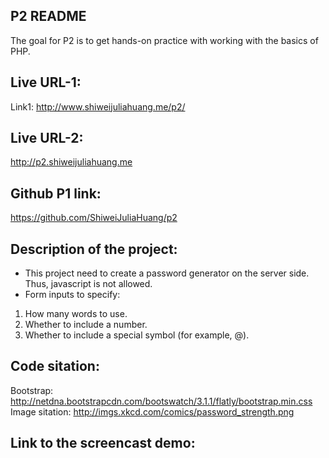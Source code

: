## P2 README

The goal for P2 is to get hands-on practice with working with the basics of PHP.

## Live URL-1:
Link1:
http://www.shiweijuliahuang.me/p2/

## Live URL-2:
http://p2.shiweijuliahuang.me

## Github P1 link:
https://github.com/ShiweiJuliaHuang/p2


## Description of the project:

* This project need to create a password generator on the server side. Thus, javascript is not allowed. 
* Form inputs to specify:
1. How many words to use.
2. Whether to include a number.
3. Whether to include a special symbol (for example, @).

## Code sitation:
Bootstrap: http://netdna.bootstrapcdn.com/bootswatch/3.1.1/flatly/bootstrap.min.css
Image sitation: http://imgs.xkcd.com/comics/password_strength.png

## Link to the screencast demo:

